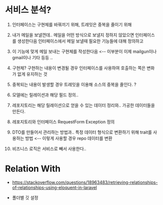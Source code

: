 # 서비스 분석?

1. 인터페이스는 구현체를 바꿔끼기 위해, 트레잇은 중복을 줄이기 위해

2. 내가 메일을 보낼껀데.. 메일을 어떤 방식으로 보낼지 정하지 않았으면 인터페이스를 생성한다음 인터페이스에서 메일 보낼때 필요한 기능들에 대해 정의하고

3. 이 기능에 맞게 메일 보내는 구현체를 작성한다음 <-- 이부분이 이제 mailgun이나 gmail이나 기타 등등 ..

1. 구현체? 구현하는 내용이 변경될 경우 인터페이스를 사용하여 호출하는 쪽은 변화가 없게 유지하는 것

2. 중복되는 내용이 발생할 경우 트레잇을 이용해 소스의 중복을 줄인다. ? 

1. 모델에는 릴레이션과 해당 필드 정의..

2. 레포지토리는 해당 릴레이션으로 얻을 수 있는 데이터 정리와.. 가공한 데이터들을 만든다.

3. 레포지토리와 인터페이스 RequestForm Exception 정의

4. DTO를 만들어서 관리하는 방법과.. 특정 데이터 형식으로 변환하기 위해 trait를 사용하는 방법 <-- 이렇게 사용할 경우 repo 데이터를 변환

5. 비즈니스 로직은 서비스로 빼서 사용한다..

# Relation With

- https://stackoverflow.com/questions/18963483/retrieving-relationships-of-relationships-using-eloquent-in-laravel

- 폴더별 깃 설정